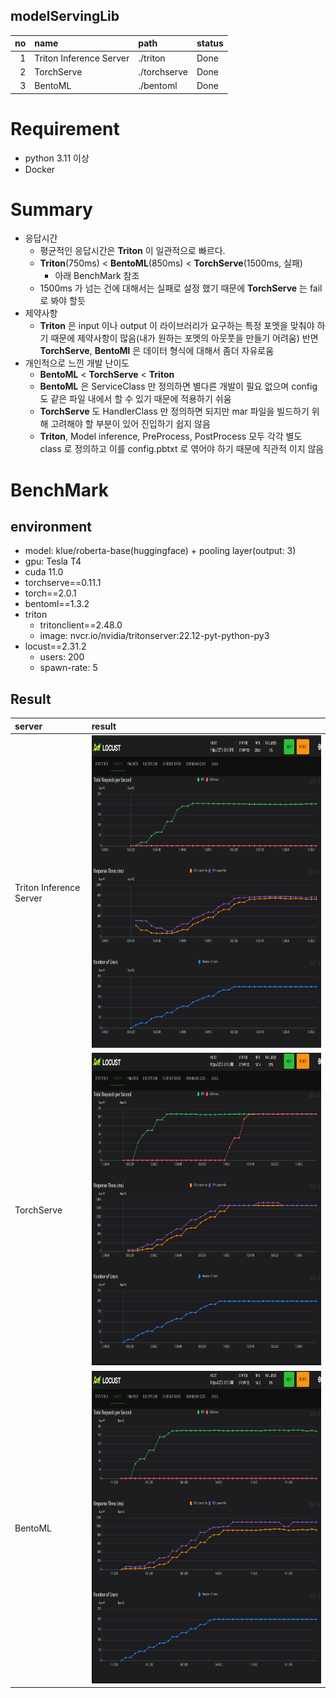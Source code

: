 modelServingLib
----
| no | name                    | path         | status |
|---:|:------------------------|:-------------|:-------|
|  1 | Triton Inference Server | ./triton     | Done   |
|  2 | TorchServe              | ./torchserve | Done   |
|  3 | BentoML                 | ./bentoml    | Done   |

# Requirement
* python 3.11 이상
* Docker

# Summary
* 응답시간
  * 평균적인 응답시간은 __Triton__ 이 일관적으로 빠르다.
  * __Triton__(750ms) < __BentoML__(850ms) < __TorchServe__(1500ms, 실패)
    * 아래 BenchMark 참조
  * 1500ms 가 넘는 건에 대해서는 실패로 설정 했기 때문에 __TorchServe__ 는 fail 로 봐야 할듯
* 제약사항
  * __Triton__ 은 input 이나 output 이 라이브러리가 요구하는 특정 포멧을 맞춰야 하기 때문에 제약사항이 많음(내가 원하는 포멧의 아웃풋을 만들기 어려움) 반면 __TorchServe__, __BentoMl__ 은 데이터 형식에 대해서 좀더 자유로움
* 개인적으로 느낀 개발 난이도
  * __BentoML__ < __TorchServe__ < __Triton__
  * __BentoML__ 은 ServiceClass 만 정의하면 별다른 개발이 필요 없으며 config 도 같은 파일 내에서 할 수 있기 때문에 적용하기 쉬움
  * __TorchServe__ 도 HandlerClass 만 정의하면 되지만 mar 파일을 빌드하기 위해 고려해야 할 부분이 있어 진입하기 쉽지 않음
  * __Triton__, Model inference, PreProcess, PostProcess 모두 각각 별도 class 로 정의하고 이를 config.pbtxt 로 엮어야 하기 때문에 직관적 이지 않음


# BenchMark
## environment
* model: klue/roberta-base(huggingface) + pooling layer(output: 3)
* gpu: Tesla T4
* cuda 11.0
* torchserve==0.11.1
* torch==2.0.1
* bentoml==1.3.2
* triton
  * tritonclient==2.48.0
  * image: nvcr.io/nvidia/tritonserver:22.12-pyt-python-py3
* locust==2.31.2
  * users: 200 
  * spawn-rate: 5

## Result
| server                  | result                                                                                                           |
|:------------------------|:-----------------------------------------------------------------------------------------------------------------|
| Triton Inference Server | <img src="locust/benchmark/Triton-200-5-roberta.png" width="800px" height="500px" title="DynamicBatchTest"/>     |
| TorchServe              | <img src="locust/benchmark/torchserve-200-5-roberta.png" width="800px" height="500px" title="DynamicBatchTest"/> |
| BentoML                 | <img src="locust/benchmark/bentoml-200-5-roberta.png" width="800px" height="500px" title="DynamicBatchTest"/>    |
